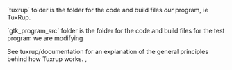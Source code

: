 ´tuxrup´ folder is the folder for the code and build files *our* program, ie TuxRup.

´gtk_program_src` folder is the folder for the code and build files for the test program we are modifying

See tuxrup/documentation for an explanation of the general principles behind how Tuxrup works. ,
